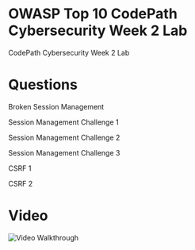 # OWASP Top 10 CodePath Cybersecurity Week 2 Lab
CodePath Cybersecurity Week 2 Lab
# Questions
Broken Session Management

Session Management Challenge 1

Session Management Challenge 2

Session Management Challenge 3

CSRF 1

CSRF 2


# Video

<img src='https://i.imgur.com/a/SHsruGm.gif' title='Video Walkthrough' width='' alt='Video Walkthrough' />

